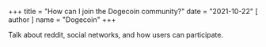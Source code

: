 +++
title = "How can I join the Dogecoin community?"
date = "2021-10-22"
[ author ]
  name = "Dogecoin"
+++

Talk about reddit, social networks, and how users can participate.